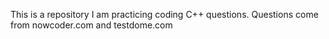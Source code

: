 This is a repository I am practicing coding C++ questions. Questions come from nowcoder.com and testdome.com
